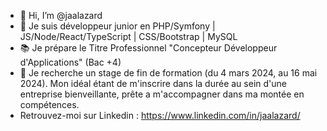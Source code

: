 - 👋 Hi, I’m @jaalazard
- 🌱 Je suis développeur junior en PHP/Symfony | JS/Node/React/TypeScript | CSS/Bootstrap | MySQL
- 📚 Je prépare le Titre Professionnel "Concepteur Développeur d'Applications" (Bac +4)
- 👀 Je recherche un stage de fin de formation (du 4 mars 2024, au 16 mai 2024). Mon idéal étant de m'inscrire dans la durée au sein d'une entreprise bienveillante, prête a m'accompagner dans ma montée en compétences.
- Retrouvez-moi sur Linkedin : https://www.linkedin.com/in/jaalazard/
<!---
jaalazard/jaalazard is a ✨ special ✨ repository because its `README.md` (this file) appears on your GitHub profile.
You can click the Preview link to take a look at your changes.
--->

